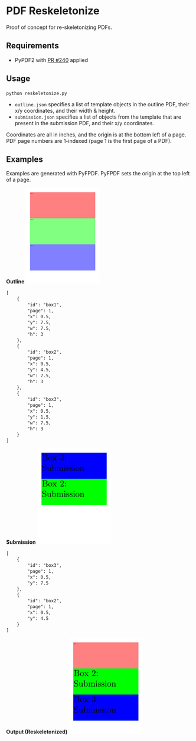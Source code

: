 # PDF Reskeletonize
Proof of concept for re-skeletonizing PDFs.

## Requirements
+ PyPDF2 with [PR #240](https://github.com/mstamy2/PyPDF2/pull/240) applied

## Usage
`python reskeletonize.py`

+ `outline.json` specifies a list of template objects in the outline PDF, their x/y coordinates, and their width & height.
+ `submission.json` specifies a list of objects from the template that are present in the submission PDF, and their x/y coordinates.

Coordinates are all in inches, and the origin is at the bottom left of a page. 
PDF page numbers are 1-indexed (page 1 is the first page of a PDF).

## Examples
Examples are generated with PyFPDF. PyFPDF sets the origin at the top left of a page.

**Outline**
![Image of Outline](https://raw.githubusercontent.com/whsu00/pdf-reskeletonize/master/examples/thumbnails/outline.jpg)
```
[
    {
        "id": "box1",
        "page": 1,
        "x": 0.5,
        "y": 7.5,
        "w": 7.5,
        "h": 3
    },
    {
        "id": "box2",
        "page": 1,
        "x": 0.5,
        "y": 4.5,
        "w": 7.5,
        "h": 3
    },
    {
        "id": "box3",
        "page": 1,
        "x": 0.5,
        "y": 1.5,
        "w": 7.5,
        "h": 3
    }
]
```

**Submission**
![Image of Submission](https://raw.githubusercontent.com/whsu00/pdf-reskeletonize/master/examples/thumbnails/submission.jpg)
```
[
    {
        "id": "box3",
        "page": 1,
        "x": 0.5,
        "y": 7.5
    },
    {
        "id": "box2",
        "page": 1,
        "x": 0.5,
        "y": 4.5
    }
]
```

**Output (Reskeletonized)**
![Image of Output (Reskeletonized)](https://raw.githubusercontent.com/whsu00/pdf-reskeletonize/master/examples/thumbnails/output.jpg)


